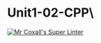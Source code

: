 # Unit1-02-CPP\
[![Mr Coxall's Super Linter](https://github.com/ICS3U-C-Programming-ReidM/Unit1-02-CPP/workflows/Mr%20Coxall's%20Super%20Linter/badge.svg)](https://github.com/ICS3U-C-Programming-ReidM/Unit1-02-CPP/actions/)
